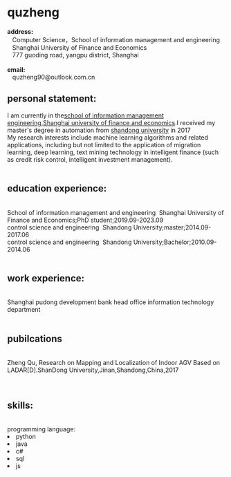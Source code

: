 <html>
	<head>
		<meta charset="utf-8">
        <link rel="stylesheet" type="text/css" href="css/style.css">
        <!--<link rel="shortcut icon" href="hku.png">-->
    </head>
    <body>
        <div>
            <div style="margin-left:0px">
		<br>
                <h1>quzheng</h1>          
                <b>address:</b>
                <br>&nbsp;&nbsp; Computer Science，School of information management and engineering
                <br>&nbsp;&nbsp; Shanghai University of Finance and Economics
                <br>&nbsp;&nbsp; 777 guoding road, yangpu district, Shanghai
                <br>
                <br><b>email:</b>
                <br>&nbsp;&nbsp; quzheng90@outlook.com.cn
            </div>
		</div>
        <div style="display: inline-block;">
		<h2>personal statement:</h2>
		I am currently in the<a href="http://sime.shufe.edu.cn/" target="_blank">school of information management engineering</a>,<a href="http://www.shufe.edu.cn/" target="_blank">Shanghai university of finance and economics</a>.I received my master's degree in automation from <a href="http://www.sdu.edu.cn/" target="_blank">shandong university</a> in 2017<br>My research interests include machine learning algorithms and related applications, including but not limited to the application of migration learning, deep learning, text mining technology in intelligent finance (such as credit risk control, intelligent investment management).
</div>
	</body>
</html>
<div>
	<br><h2>education experience:</h2>
	<br>School of information management and engineering&nbsp;&nbsp;Shanghai University of Finance and Economics;PhD student;2019.09-2023.09
	<br>control science and engineering&nbsp;&nbsp;Shandong University;master;2014.09-2017.06
	<br>control science and engineering&nbsp;&nbsp;Shandong University;Bachelor;2010.09-2014.06
</div>
<div>
	<br><h2>work experience:</h2>
	<br>Shanghai pudong development bank head office information technology department
</div>
<div>
	<br><h2>pubilcations</h2>
	<br>Zheng Qu, Research on Mapping and Localization of Indoor AGV Based on LADAR[D].ShanDong University,Jinan,Shandong,China,2017</br>
</div>

<br><h2>skills:</h2>
	<br>programming language:
		<li>python</li>
		<li>java</li>
		<li>c#</li>
		<li>sql</li>
		<li>js</li>
	<br>

